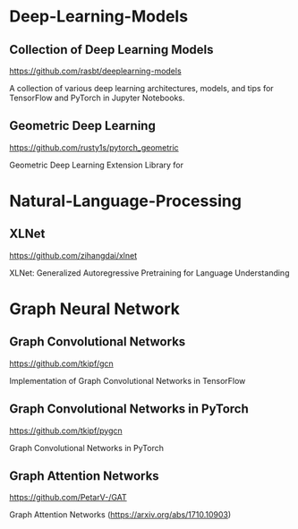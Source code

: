 # Deep-Learning-Models

## Collection of Deep Learning Models

https://github.com/rasbt/deeplearning-models

A collection of various deep learning architectures, models, and tips for TensorFlow and PyTorch in Jupyter Notebooks.

## Geometric Deep Learning

https://github.com/rusty1s/pytorch_geometric

Geometric Deep Learning Extension Library for 

# Natural-Language-Processing

## XLNet

https://github.com/zihangdai/xlnet

XLNet: Generalized Autoregressive Pretraining for Language Understanding

# Graph Neural Network

## Graph Convolutional Networks

https://github.com/tkipf/gcn

Implementation of Graph Convolutional Networks in TensorFlow

## Graph Convolutional Networks in PyTorch

https://github.com/tkipf/pygcn

Graph Convolutional Networks in PyTorch 

## Graph Attention Networks
https://github.com/PetarV-/GAT

Graph Attention Networks (https://arxiv.org/abs/1710.10903) 

